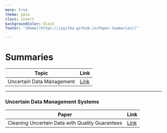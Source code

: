 ```yaml
---
marp: true
theme: gaia
class: invert
backgroundColor: black
footer: "[Home](https://jayitha.github.io/Paper-Summaries/)"

---
```


# Summaries

| Topic | Link |
|---|---|
| Uncertain Data Management | [Link](https://jayitha.github.io/Paper-Summaries/index.html#2)

---

### Uncertain Data Management Systems

| Paper | Link |
|---|---|
| Cleaning Uncertain Data with Quality Guarantees | [Link](https://jayitha.github.io/Paper-Summaries/Uncertain%20Data%20Management/Summaries/1_Cleaning%20Uncertain%20Data%20with%20Quality%20Guarantees.html)|